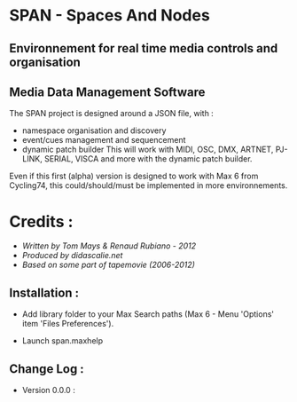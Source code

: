 # SPAN - Spaces And Nodes
## Environnement for real time media controls and organisation
## Media Data Management Software 

The SPAN project is designed around a JSON file, with : 
*    namespace organisation and discovery
*    event/cues management and sequencement
*    dynamic patch builder
This will work with MIDI, OSC, DMX, ARTNET, PJ-LINK, SERIAL, VISCA and more with the dynamic patch builder.

Even if this first (alpha) version is designed to work with Max 6 from Cycling74, this could/should/must be implemented in more environnements.
# Credits : 
* *Written by Tom Mays & Renaud Rubiano - 2012*
* *Produced by didascalie.net*
* *Based on some part of tapemovie (2006-2012)*

## Installation : 
* Add library folder to your Max Search paths (Max 6 - Menu 'Options' item 'Files Preferences').

* Launch span.maxhelp

## Change Log : 

* Version 0.0.0 : 